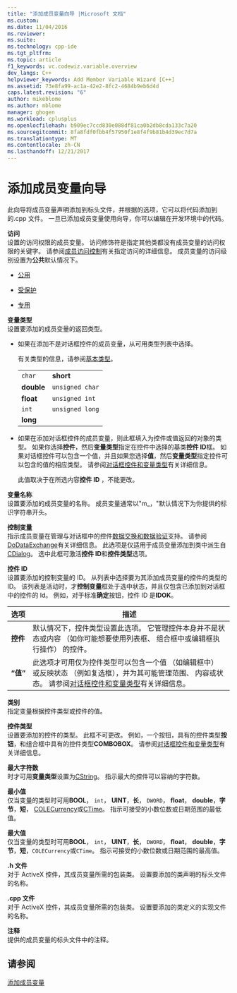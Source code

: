 ```yaml
---
title: "添加成员变量向导 |Microsoft 文档"
ms.custom: 
ms.date: 11/04/2016
ms.reviewer: 
ms.suite: 
ms.technology: cpp-ide
ms.tgt_pltfrm: 
ms.topic: article
f1_keywords: vc.codewiz.variable.overview
dev_langs: C++
helpviewer_keywords: Add Member Variable Wizard [C++]
ms.assetid: 73e8fa99-ac1a-42e2-8fc2-4684b9eb6d4d
caps.latest.revision: "6"
author: mikeblome
ms.author: mblome
manager: ghogen
ms.workload: cplusplus
ms.openlocfilehash: b909ec7ccd830e088df81ca0b2db8cda133c7a20
ms.sourcegitcommit: 8fa8fdf0fbb4f57950f1e8f4f9b81b4d39ec7d7a
ms.translationtype: MT
ms.contentlocale: zh-CN
ms.lasthandoff: 12/21/2017
---
```

# <a name="add-member-variable-wizard"></a>添加成员变量向导
此向导将成员变量声明添加到标头文件，并根据的选项，它可以将代码添加到的.cpp 文件。 一旦已添加成员变量使用向导，你可以编辑在开发环境中的代码。  
  
 **访问**  
 设置的访问权限的成员变量。 访问修饰符是指定其他类都没有成员变量的访问权限的关键字。 请参阅[成员访问控制](../cpp/member-access-control-cpp.md)有关指定访问的详细信息。 成员变量的访问级别设置为**公共**默认情况下。  
  
-   [公用](../cpp/public-cpp.md)  
  
-   [受保护](../cpp/protected-cpp.md)  
  
-   [专用](../cpp/private-cpp.md)  
  
 **变量类型**  
 设置要添加的成员变量的返回类型。  
  
-   如果在添加不是对话框控件的成员变量，从可用类型列表中选择。  
  
     有关类型的信息，请参阅[基本类型](../cpp/fundamental-types-cpp.md)。  
  
    |||  
    |-|-|  
    |`char`|**short**|  
    |**double**|`unsigned char`|  
    |**float**|`unsigned int`|  
    |`int`|`unsigned long`|  
    |**long**||  
  
-   如果在添加对话框控件的成员变量，则此框填入为控件或值返回的对象的类型。 如果你选择**控件**，然后**变量类型**指定在控件中选择的基类**控件 ID**框。 如果对话框控件可以包含一个值，并且如果您选择**值**，然后**变量类型**指定控件可以包含的值的相应类型。 请参阅[对话框控件和变量类型](../ide/dialog-box-controls-and-variable-types.md)有关详细信息。  
  
     此值取决于在所选内容**控件 ID** ，不能更改。  
  
 **变量名称**  
 设置要添加的成员变量的名称。 成员变量通常以"m_，"默认情况下为你提供的标识字符串开头。  
  
 **控制变量**  
 指示成员变量在管理与对话框中的控件[数据交换和数据验证](../mfc/dialog-data-exchange-and-validation.md)支持。 请参阅[DoDataExchange](../mfc/reference/cwnd-class.md#dodataexchange)有关详细信息。 此选项是仅适用于成员变量添加到类中派生自[CDialog](../mfc/reference/cdialog-class.md)。 选中此框可激活**控件 ID**和**控件类型**选项。  
  
 **控件 ID**  
 设置要添加的控制变量的 ID。 从列表中选择要为其添加成员变量的控件的类型的 ID。 该列表是活动时，才**控制变量**框处于选中状态，并且仅包含已添加到对话框中的控件的 Id。 例如，对于标准**确定**按钮，控件 ID 是**IDOK**。  
  
|选项|描述|  
|------------|-----------------|  
|**控件**|默认情况下，控件类型设置此选项。 它管理控件本身并不是状态或内容 （如你可能想要使用列表框、 组合框中或编辑框执行操作） 的控件。|  
|**“值”**|此选项才可用仅为控件类型可以包含一个值 （如编辑框中） 或反映状态 （例如复选框），并为其可能管理范围、 内容或状态。 请参阅[对话框控件和变量类型](../ide/dialog-box-controls-and-variable-types.md)有关详细信息。|  
  
 **类别**  
 指定变量根据控件类型或控件的值。  
  
 **控件类型**  
 设置要添加的控件的类型。 此框不可更改。 例如，一个按钮，具有的控件类型**按钮**，和组合框中具有的控件类型**COMBOBOX**。 请参阅[对话框控件和变量类型](../ide/dialog-box-controls-and-variable-types.md)有关详细信息。  
  
 **最大字符数**  
 时才可用**变量类型**设置为[CString](../atl-mfc-shared/reference/cstringt-class.md)。 指示最大的控件可以容纳的字符数。  
  
 **最小值**  
 仅当变量的类型时可用**BOOL**， `int`， **UINT**，**长**， `DWORD`， **float**， **double**，**字节**，**短**， [COLECurrency](../mfc/reference/colecurrency-class.md)或[CTime](../atl-mfc-shared/reference/ctime-class.md)。 指示可接受的小数位数或日期范围的最低值。  
  
 **最大值**  
 仅当变量的类型时可用**BOOL**， `int`， **UINT**，**长**， `DWORD`， **float**， **double**，**字节**，**短**，`COLECurrency`或`CTime`。 指示可接受的小数位数或日期范围的最高值。  
  
 **.h 文件**  
 对于 ActiveX 控件，其成员变量所需的包装类。 设置要添加的类声明的标头文件的名称。  
  
 **.cpp 文件**  
 对于 ActiveX 控件，其成员变量所需的包装类。 设置要添加的类定义的实现文件的名称。  
  
 **注释**  
 提供的成员变量的标头文件中的注释。  
  
## <a name="see-also"></a>请参阅  
 [添加成员变量](../ide/adding-a-member-variable-visual-cpp.md)